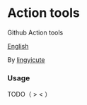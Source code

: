 # Action tools
Github Action tools

[English](https://github.com/lingyicute/Action-tools/blob/master/README.md)

By [lingyicute](https://github.com/lingyicute)

### Usage

TODO（ > < ）

